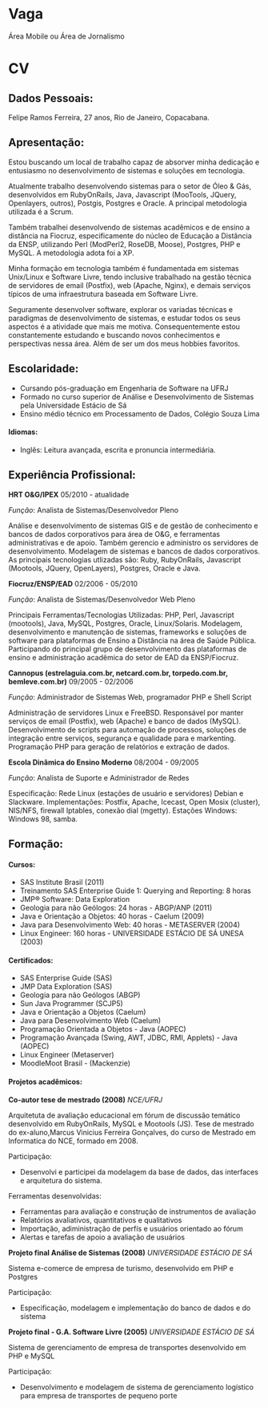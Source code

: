 Vaga
====

Área Mobile ou Área de Jornalismo

CV
==

Dados Pessoais:
---------------

  Felipe Ramos Ferreira, 27 anos, Rio de Janeiro, Copacabana.

Apresentação:
-------------

  Estou buscando um local de trabalho capaz de absorver minha dedicação e entusiasmo no
  desenvolvimento de sistemas e soluções em tecnologia.

  Atualmente trabalho desenvolvendo sistemas para o setor de Óleo & Gás, desenvolvidos em
  RubyOnRails, Java, Javascript (MooTools, JQuery, Openlayers, outros), Postgis, Postgres e Oracle.
  A principal metodologia utilizada é a Scrum.

  Também trabalhei desenvolvendo de sistemas acadêmicos e de ensino a distância na Fiocruz,
  especificamente do núcleo de Educação a Distância da ENSP,
  utilizando Perl (ModPerl2, RoseDB, Moose), Postgres, PHP e MySQL. A metodologia adota foi a XP.

  Minha formação em tecnologia também é fundamentada em sistemas Unix/Linux e Software Livre,
  tendo inclusive trabalhado na gestão técnica de servidores de email (Postfix), web (Apache, Nginx), e
  demais serviços típicos de uma infraestrutura baseada em Software Livre.

  Seguramente desenvolver software, explorar os variadas técnicas e paradigmas de desenvolvimento de sistemas,
  e estudar todos os seus aspectos é a atividade que mais me motiva.
  Consequentemente estou constantemente estudando e buscando novos conhecimentos e perspectivas nessa área.
  Além de ser um dos meus hobbies favoritos.

Escolaridade:
-------------

  - Cursando pós-graduação em Engenharia de Software na UFRJ
  - Formado no curso superior de Análise e Desenvolvimento de Sistemas pela Universidade Estácio de Sá
  - Ensino médio técnico em Processamento de Dados, Colégio Souza Lima

#### Idiomas:

  - Inglês: Leitura avançada, escrita e pronuncia intermediária.

Experiência Profissional:
-------------------------

  **HRT O&G/IPEX**
  05/2010 - atualidade

  *Função*: Analista de Sistemas/Desenvolvedor Pleno

  Análise e desenvolvimento de sistemas GIS e de gestão de conhecimento e bancos de dados corporativos
  para área de O&G, e ferramentas administrativas e de apoio.
  Também gerencio e administro os servidores de desenvolvimento. Modelagem de sistemas e bancos de dados corporativos.
  As principais tecnologias utlizadas são:
  Ruby, RubyOnRails, Javascript (Mootools, JQuery, OpenLayers), Postgres, Oracle e Java.

  **Fiocruz/ENSP/EAD**
  02/2006 - 05/2010

  *Função*: Analista de Sistemas/Desenvolvedor Web Pleno

  Principais Ferramentas/Tecnologias Utilizadas: PHP, Perl, Javascript (mootools), Java, MySQL, Postgres, Oracle, Linux/Solaris.
  Modelagem, desenvolvimento e manutenção de sistemas, frameworks e soluções de software para
  plataformas de Ensino a Distância na área de Saúde Pública. Participando do principal grupo de
  desenvolvimento das plataformas de ensino e administração acadêmica do setor de EAD da ENSP/Fiocruz.

  **Cannopus (estrelaguia.com.br, netcard.com.br, torpedo.com.br, bemleve.com.br)**
  09/2005 - 02/2006

  *Função*: Administrador de Sistemas Web, programador PHP e Shell Script

  Administração de servidores Linux e FreeBSD. Responsável por manter serviços de email (Postfix),
  web (Apache) e banco de dados (MySQL). Desenvolvimento de scripts para automação de processos,
  soluções de integração entre serviços, segurança e qualidade para e markenting. Programação PHP
  para geração de relatórios e extração de dados.

  **Escola Dinâmica do Ensino Moderno**
  08/2004 - 09/2005

  *Função*: Analista de Suporte e Administrador de Redes

  Especificação: Rede Linux (estações de usuário e servidores) Debian e Slackware.
  Implementações: Postfix, Apache, Icecast, Open Mosix (cluster), NIS/NFS, firewall Iptables,
  conexão dial (mgetty).
  Estações Windows: Windows 98, samba.

Formação:
---------

#### Cursos:

  - SAS Institute Brasil (2011)
  - Treinamento SAS Enterprise Guide 1: Querying and Reporting: 8 horas
  - JMP® Software: Data Exploration
  - Geologia para não Geólogos: 24 horas - ABGP/ANP (2011)
  - Java e Orientação a Objetos: 40 horas - Caelum (2009)
  - Java para Desenvolvimento Web: 40 horas - METASERVER (2004)
  - Linux Engineer: 160 horas - UNIVERSIDADE ESTÁCIO DE SÁ UNESA (2003)

#### Certificados:

  - SAS Enterprise Guide (SAS)
  - JMP Data Exploration (SAS)
  - Geologia para não Geólogos (ABGP)
  - Sun Java Programmer (SCJP5)
  - Java e Orientação a Objetos (Caelum)
  - Java para Desenvolvimento Web (Caelum)
  - Programação Orientada a Objetos - Java (AOPEC)
  - Programação Avançada (Swing, AWT, JDBC, RMI, Applets) - Java (AOPEC)
  - Linux Engineer (Metaserver)
  - MoodleMoot Brasil - (Mackenzie)

#### Projetos acadêmicos:

  **Co-autor tese de mestrado (2008)**
  *NCE/UFRJ*

  Arquitetuta de avaliação educacional em fórum de discussão temático
  desenvolvido em RubyOnRails, MySQL e Mootools (JS).
  Tese de mestrado do ex-aluno,Marcus Vinicius Ferreira Gonçalves,
  do curso de Mestrado em Informatica do NCE, formado em 2008.

  Participação:

  - Desenvolvi e participei da modelagem da base de dados, das interfaces
    e arquitetura do sistema.

  Ferramentas desenvolvidas:

  - Ferramentas para avaliação e construção de instrumentos de avaliação
  - Relatórios avaliativos, quantitativos e qualitativos
  - Importação, adiministração de perfís e usuários orientado ao fórum
  - Alertas e tarefas de apoio a avaliação de usuários


  **Projeto final Análise de Sistemas (2008)**
  *UNIVERSIDADE ESTÁCIO DE SÁ*

  Sistema e-comerce de empresa de turismo, desenvolvido em PHP e Postgres

  Participação:

  - Especificação, modelagem e implementação do banco de dados e do sistema


  **Projeto final - G.A. Software Livre (2005)**
  *UNIVERSIDADE ESTÁCIO DE SÁ*

  Sistema de gerenciamento de empresa de transportes desenvolvido em PHP e MySQL

  Participação:

  - Desenvolvimento e modelagem de sistema de gerenciamento logístico para empresa de transportes de pequeno porte

